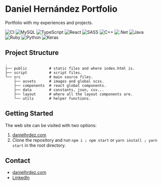 # Daniel Hernández Portfolio

Portfolio with my experiences and projects.

![CI](https://github.com/DanielHrdez/portfolio/actions/workflows/ci.yml/badge.svg)
![MySQL](https://img.shields.io/badge/mysql-%2300f.svg?style=for-the-badge&logo=mysql&logoColor=white)
![TypeScript](https://img.shields.io/badge/typescript-%23007ACC.svg?style=for-the-badge&logo=typescript&logoColor=white)
![React](https://img.shields.io/badge/react-%2320232a.svg?style=for-the-badge&logo=react&logoColor=%2361DAFB)
![SASS](https://img.shields.io/badge/SASS-hotpink.svg?style=for-the-badge&logo=SASS&logoColor=white)
![C++](https://img.shields.io/badge/c++-%2300599C.svg?style=for-the-badge&logo=c%2B%2B&logoColor=white)
![.Net](https://img.shields.io/badge/.NET-5C2D91?style=for-the-badge&logo=.net&logoColor=white)
![Java](https://img.shields.io/badge/java-%23ED8B00.svg?style=for-the-badge&logo=java&logoColor=white)
![Ruby](https://img.shields.io/badge/ruby-%23CC342D.svg?style=for-the-badge&logo=ruby&logoColor=white)
![Python](https://img.shields.io/badge/python-3670A0?style=for-the-badge&logo=python&logoColor=ffdd54)
![Keras](https://img.shields.io/badge/Keras-%23D00000.svg?style=for-the-badge&logo=Keras&logoColor=white)

## Project Structure

    .
    ├── public          # static files and where index.html is.
    ├── script          # script files.
    └── src             # main source files.
        ├── assets      # images and global scss.
        ├── components  # react global components.
        ├── data        # constants, json, csv...
        ├── layout      # where all the layout components are.
        └── utils       # helper functions.

## Getting Started

The web site can be visited with two options:
  
1. [danielhrdez.com](https://danielhrdez.com)
2. Clone the repository and run `npm i ; npm start` or `yarn install ; yarn start` in the root directory.

## Contact

- [danielhrdez.com](https://danielhrdez.com)
- [LinkedIn](https://www.linkedin.com/in/danihrdez/)
